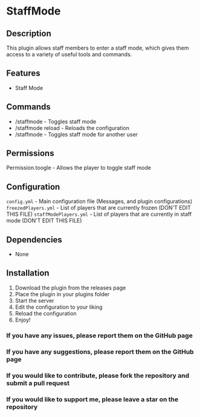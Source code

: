 # StaffMode

## Description

This plugin allows staff members to enter a staff mode, which gives them access to a variety of useful tools and
commands.

## Features

- Staff Mode

## Commands

- /staffmode - Toggles staff mode
- /staffmode reload - Reloads the configuration
- /staffmode <user> - Toggles staff mode for another user

## Permissions

Permission.toogle - Allows the player to toggle staff mode

## Configuration

`config.yml` - Main configuration file (Messages, and plugin configurations)
`freezedPlayers.yml` - List of players that are currently frozen (DON'T EDIT THIS FILE)
`staffModePlayers.yml` - List of players that are currently in staff mode (DON'T EDIT THIS FILE)

## Dependencies

- None

## Installation

1. Download the plugin from the releases page
2. Place the plugin in your plugins folder
3. Start the server
4. Edit the configuration to your liking
5. Reload the configuration
6. Enjoy!

### If you have any issues, please report them on the GitHub page

### If you have any suggestions, please report them on the GitHub page

### If you would like to contribute, please fork the repository and submit a pull request

### If you would like to support me, please leave a star on the repository
